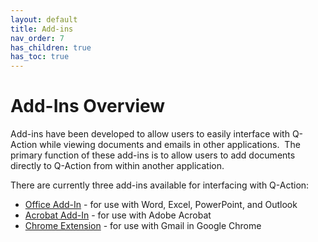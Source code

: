 ```yaml
---
layout: default
title: Add-ins
nav_order: 7
has_children: true
has_toc: true
---
```

# Add-Ins Overview

Add-ins have been developed to allow users to easily interface with Q-Action while viewing documents and emails in other applications.  The primary function of these add-ins is to allow users to add documents directly to Q-Action from within another application.

There are currently three add-ins available for interfacing with Q-Action:

- [Office Add-In](https://qaprod.qflow.com/QAction_help//Using_the_Office_and_Acrobat_Add-Ins.htm) - for use with Word, Excel, PowerPoint, and Outlook
- [Acrobat Add-In](https://qaprod.qflow.com/QAction_help//Using_the_Office_and_Acrobat_Add-Ins.htm) - for use with Adobe Acrobat
- [Chrome Extension](https://qaprod.qflow.com/QAction_help//Adding_an_Email_with_Chrome_Extension.htm) - for use with Gmail in Google Chrome